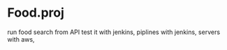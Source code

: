 # Food.proj
run food search from API test it with jenkins, piplines with jenkins, servers with aws, 
